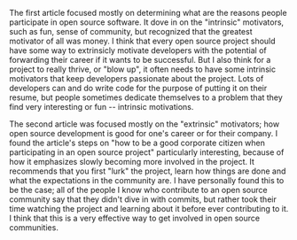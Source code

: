 The first article focused mostly on determining what are the reasons people participate in open source software. It dove in on the "intrinsic" motivators, such as fun, sense of community, but recognized that the greatest motivator of all was money. I think that every open source project should have some way to extrinsicly motivate developers with the potential of forwarding their career if it wants to be successful. But I also think for a project to really thrive, or "blow up", it often needs to have some intrinsic motivators that keep developers passionate about the project. Lots of developers can and do write code for the purpose of putting it on their resume, but people sometimes dedicate themselves to a problem that they find very interesting or fun -- intrinsic motivations. 

The second article was focused mostly on the "extrinsic" motivators; how open source development is good for one's career or for their company. I found the article's steps on "how to be a good corporate citizen when participating in an open source project" particularly interesting, because of how it emphasizes slowly becoming more involved in the project. It recommends that you first "lurk" the project, learn how things are done and what the expectations in the community are. I have personally found this to be the case; all of the people I know who contribute to an open source community say that they didn't dive in with commits, but rather took their time watching the project and learning about it before ever contributing to it. I think that this is a very effective way to get involved in open source communities.  
